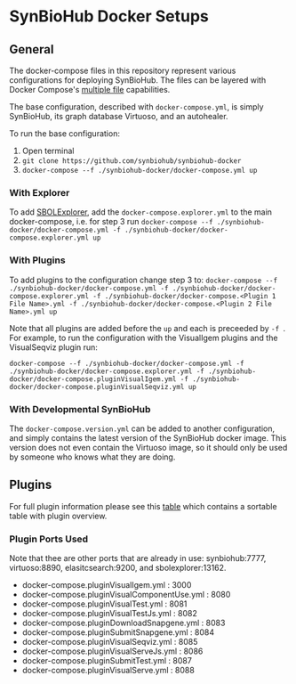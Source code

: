# SynBioHub Docker Setups
## General
The docker-compose files in this repository represent various configurations for deploying SynBioHub.
The files can be layered with Docker Compose's [multiple file](https://docs.docker.com/compose/reference/overview/#specifying-multiple-compose-file) capabilities. 

The base configuration, described with `docker-compose.yml`, is simply SynBioHub, its graph database Virtuoso, and an autohealer.

To run the base configuration:
1. Open terminal
2. `git clone https://github.com/synbiohub/synbiohub-docker`
3. `docker-compose --f ./synbiohub-docker/docker-compose.yml up`

### With Explorer
To add [SBOLExplorer](https://github.com/michael13162/SBOLExplorer), add the `docker-compose.explorer.yml` to the main docker-compose, i.e. for step 3 run `docker-compose --f ./synbiohub-docker/docker-compose.yml -f ./synbiohub-docker/docker-compose.explorer.yml up`

### With Plugins
To add plugins to the configuration change step 3 to: `docker-compose --f ./synbiohub-docker/docker-compose.yml -f ./synbiohub-docker/docker-compose.explorer.yml -f ./synbiohub-docker/docker-compose.<Plugin 1 File Name>.yml -f ./synbiohub-docker/docker-compose.<Plugin 2 File Name>.yml up`

Note that all plugins are added before the `up` and each is preceeded by `-f `. For example, to run the configuration with the VisualIgem plugins and the VisualSeqviz plugin run:

`docker-compose --f ./synbiohub-docker/docker-compose.yml -f ./synbiohub-docker/docker-compose.explorer.yml -f ./synbiohub-docker/docker-compose.pluginVisualIgem.yml -f ./synbiohub-docker/docker-compose.pluginVisualSeqviz.yml up`

### With Developmental SynBioHub
The `docker-compose.version.yml` can be added to another configuration, and simply contains the latest version of the SynBioHub docker image. 
This version does not even contain the Virtuoso image, so it should only be used by someone who knows what they are doing. 

## Plugins
For full plugin information please see this <a href="https://synbiohub.github.io/synbiohub-docker/#plugins" target="_blank">table</a> which contains a sortable table with plugin overview.

### Plugin Ports Used
Note that thee are other ports that are already in use: synbiohub:7777, virtuoso:8890, elasitcsearch:9200, and sbolexplorer:13162.
 - docker-compose.pluginVisualIgem.yml : 3000
 - docker-compose.pluginVisualComponentUse.yml : 8080
 - docker-compose.pluginVisualTest.yml : 8081
 - docker-compose.pluginVisualTestJs.yml : 8082
 - docker-compose.pluginDownloadSnapgene.yml : 8083
 - docker-compose.pluginSubmitSnapgene.yml : 8084
 - docker-compose.pluginVisualSeqviz.yml : 8085
 - docker-compose.pluginVisualServeJs.yml : 8086
 - docker-compose.pluginSubmitTest.yml : 8087
 - docker-compose.pluginVisualServe.yml : 8088
